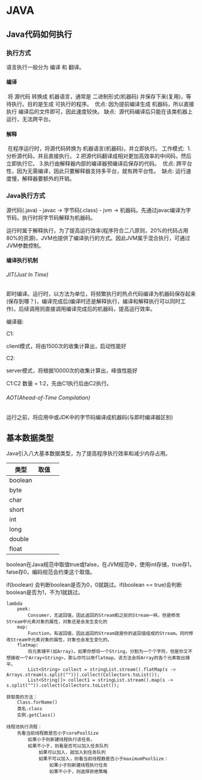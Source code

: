 # JAVA

## Java代码如何执行

### 执行方式

语言执行一般分为 编译 和 翻译。

#### 编译

​		将 源代码 转换成 机器语言，通常是 二进制形式(机器码) 并保存下来(复用)，等待执行。目的是生成 可执行的程序。
​		优点:
​			因为提前编译生成 机器码，所以直接执行 编译后的文件即可，因此速度较快。
​		缺点:
​			源代码编译后只能在该类机器上运行，无法跨平台。

#### 解释

​		在程序运行时，将源代码转换为 机器语言(机器码)，并立即执行。
​		工作模式:
​			1.分析源代码，并且直接执行。
​			2.把源代码翻译成相对更加高效率的中间码，然后立即执行它。
​			3.执行由解释器内部的编译器预编译后保存的代码。
​		优点:
​			跨平台性，因为无需编译，因此只要解释器支持多平台，就有跨平台性。
​		缺点:
​			运行速度慢，解释器要额外的开销。

### Java执行方式

源代码(.java) - javac -> 字节码(.class) - jvm -> 机器码。先通过javac编译为字节码，执行时将字节码解释为机器码。

运行时属于解释执行，为了提高运行效率(程序符合二八原则，20%的代码占用80%的资源)，JVM也提供了编译执行的方式。因此JVM属于混合执行，可通过JVM参数控制。

#### 编译执行机制		

###### JIT(Just In Time)

即时编译。运行时，以方法为单位，将频繁执行的热点代码编译为机器码保存起来(保存到哪？)，编译完成后(编译时还是解释执行，编译和解释执行可以同时工作)，后续调用则直接调用编译完成后的机器码，提高运行效率。

编译器:

C1:

client模式，将由1500次的收集计算出，启动性能好

C2:

server模式，将根据10000次的收集计算出，峰值性能好

C1:C2 数量 = 1:2，先由C1执行后由C2执行。

###### AOT(Ahead-of-Time Compilation)

运行之前，将应用中或JDK中的字节码编译成机器码(与即时编译器区别)

## 基本数据类型

Java引入八大基本数据类型，为了提高程序执行效率和减少内存占用。

| 类型    | 取值 |      |
| ------- | ---- | ---- |
| boolean |      |      |
| byte    |      |      |
| char    |      |      |
| short   |      |      |
| int     |      |      |
| long    |      |      |
| double  |      |      |
| float   |      |      |

boolean在Java规范中取值true或false，在JVM规范中，使用int存储，true存1，false存0，编码规范会约束这个取值。

if(boolean) 会判断boolean是否为0，0就跳过。if(boolean == true)会判断boolean是否为1，不为1就跳过。



	
	lambda
	 	peek:
	 		Consumer，无返回值，因此返回的Stream和之前的Stream一样。但是修改Stream中元素对象的属性，对象还是会发生变化的
	 	map:
	 		Function，有返回值，因此返回的Stream就是你的返回值组成的Stream。同时修改Stream中元素对象的属性，对象也会发生变化的。
	 	flatmap:
	 		将元素铺平(如Array)。如果你想将一个String，分割为一个个字符，但是你又不想接收一个Array<String>，那么你可以用flatmap，该方法会将Array的各个元素取出铺平。
	 		List<String> collect = stringList.stream().flatMap(s -> Arrays.stream(s.split(""))).collect(Collectors.toList());
	 		List<String[]> collect1 = stringList.stream().map(s -> s.split("")).collect(Collectors.toList());
	
	获取类的方法：
		Class.forName()
		类名.class
		实例.getClass()
	
	线程池执行流程：
		先看当前线程数是否小于corePoolSize
			如果小于则新建线程执行该任务。
			如果不小于，则看是否可以加入任务队列
				如果可以加入，就加入到任务队列
				如果不可以加入，则看当前线程数是否小于maximumPoolSize：
					如果小于则新建线程执行任务
					如果不小于，则选择拒绝策略


